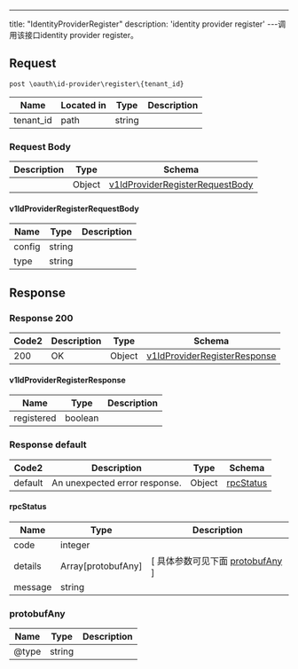 ---
title: "IdentityProviderRegister"
description: 'identity provider register'
---调用该接口identity provider register。



## Request


```
post \oauth\id-provider\register\{tenant_id}
```

| Name | Located in | Type | Description | 
| ---- | ---------- | ----------- | ----------- | 
| tenant_id | path | string |  |  

### Request Body 
| Description | Type | Schema |
| ----------- | ------ | ------ |
|  | Object | [v1IdProviderRegisterRequestBody](#v1IdProviderRegisterRequestBody) |

#### v1IdProviderRegisterRequestBody

| Name | Type | Description | 
| ---- | ---- | ----------- |     
| config | string |  |      
| type | string |  |   



## Response

### Response  200 
| Code2 | Description | Type | Schema |
| ---- | ----------- | ------ | ------ |
| 200 | OK | Object | [v1IdProviderRegisterResponse](#v1IdProviderRegisterResponse) |

#### v1IdProviderRegisterResponse

| Name | Type | Description | 
| ---- | ---- | ----------- |     
| registered | boolean |  |   



### Response  default 
| Code2 | Description | Type | Schema |
| ---- | ----------- | ------ | ------ |
| default | An unexpected error response. | Object | [rpcStatus](#rpcStatus) |

#### rpcStatus

| Name | Type | Description | 
| ---- | ---- | ----------- |     
| code | integer |  |          
| details | Array[protobufAny] |  [ 具体参数可见下面 [protobufAny](#protobufAny) ] |       
| message | string |  |   

### protobufAny
| Name | Type | Description | 
| ---- | ---- | ----------- |     
| @type | string |  |   



